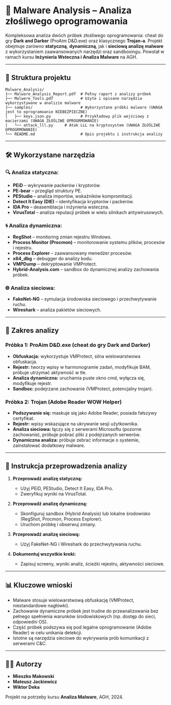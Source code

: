 # 🦠 Malware Analysis – Analiza złośliwego oprogramowania

Kompleksowa analiza dwóch próbek złośliwego oprogramowania: cheat do gry **Dark and Darker** (ProAim D&D.exe) oraz klasycznego **Trojan-a**. Projekt obejmuje zarówno **statyczną**, **dynamiczną**, jak i **sieciową analizę malware** z wykorzystaniem zaawansowanych narzędzi oraz sandboxingu. Powstał w ramach kursu **Inżynieria Wsteczna i Analiza Malware** na AGH.

---

## 📂 Struktura projektu

```
Malware_Analysis/
├── Malware_Analysis_Report.pdf  # Pełny raport z analizy próbek
├── Malwere_Tools.pdf            # Użyte i opisane narzędzia wykorzystywane w analizie malware
├── samples/                     # Wykorzystane próbki malware (UWAGA jest to oprogramoanie NIEBEZPIECZNE)
│   ├── keys.json.py             # Przykładowy plik wejściowy z macierzami (UWAGA ZŁOŚLIWE OPROGRMOWANIE)
│   └── attack_lll.py     # Atak LLL na kryptosystem (UWAGA ZŁOŚLIWE OPROGRMOWANIE)
└── README.md                    # Opis projektu i instrukcja analizy
```

---

## 🛠️ Wykorzystane narzędzia

### 🔍 Analiza statyczna:
- **PEiD** – wykrywanie packerów i kryptorów.
- **PE-bear** – przegląd struktury PE.
- **PEStudio** – analiza importów, wskaźników kompromitacji.
- **Detect It Easy (DIE)** – identyfikacja kryptorów i packerów.
- **IDA Pro** – deasemblacja i inżynieria wsteczna.
- **VirusTotal** – analiza reputacji próbek w wielu silnikach antywirusowych.

### 🌀 Analiza dynamiczna:
- **RegShot** – monitoring zmian rejestru Windows.
- **Process Monitor (Procmon)** – monitorowanie systemu plików, procesów i rejestru.
- **Process Explorer** – zaawansowany menedżer procesów.
- **x64_dbg** – debugger do analizy kodu.
- **VMPDump** – dekryptowanie VMProtect.
- **Hybrid-Analysis.com** – sandbox do dynamicznej analizy zachowania próbek.

### 🌐 Analiza sieciowa:
- **FakeNet-NG** – symulacja środowiska sieciowego i przechwytywanie ruchu.
- **Wireshark** – analiza pakietów sieciowych.

---

## 🔬 Zakres analizy

### Próbka 1: **ProAim D&D.exe (cheat do gry Dark and Darker)**
- **Obfuskacja:** wykorzystuje VMProtect, silna wielowarstwowa obfuskacja.
- **Rejestr:** tworzy wpisy w harmonogramie zadań, modyfikuje BAM, próbuje utrzymać aktywność w tle.
- **Analiza dynamiczna:** uruchamia puste okno cmd, wyłącza się, modyfikuje rejestr.
- **Sandbox:** podejrzane zachowanie (VMProtect, potencjalny trojan).

### Próbka 2: **Trojan (Adobe Reader WOW Helper)**
- **Podszywanie się:** maskuje się jako Adobe Reader, posiada fałszywy certyfikat.
- **Rejestr:** wpisy wskazujące na ukrywanie sesji użytkownika.
- **Analiza sieciowa:** łączy się z serwerami Microsoftu (pozorne zachowanie), próbuje pobrać pliki z podejrzanych serwerów.
- **Dynamiczna analiza:** próbuje zebrać informacje o systemie, zainstalować dodatkowy malware.

---

## 🚀 Instrukcja przeprowadzenia analizy

1. **Przeprowadź analizę statyczną:**
   - Użyj PEiD, PEStudio, Detect It Easy, IDA Pro.
   - Zweryfikuj wyniki na VirusTotal.

2. **Przeprowadź analizę dynamiczną:**
   - Skonfiguruj sandbox (Hybrid Analysis) lub lokalne środowisko (RegShot, Procmon, Process Explorer).
   - Uruchom próbkę i obserwuj zmiany.

3. **Przeprowadź analizę sieciową:**
   - Użyj FakeNet-NG i Wireshark do przechwytywania ruchu.

4. **Dokumentuj wszystkie kroki:**
   - Zapisuj screeny, wyniki analiz, ścieżki rejestru, aktywności sieciowe.

---

## 📊 Kluczowe wnioski

- Malware stosuje wielowarstwową obfuskację (VMProtect, niestandardowe nagłówki).
- Zachowanie dynamiczne próbek jest trudne do przeanalizowania bez pełnego spełnienia warunków środowiskowych (np. dostęp do sieci, odpowiedni OS).
- Część próbek podszywa się pod legalne oprogramowanie (Adobe Reader) w celu unikania detekcji.
- Istotne są narzędzia sieciowe do wykrywania prób komunikacji z serwerami C&C.

---

## 👨‍💻 Autorzy

- **Mieszko Makowski**
- **Mateusz Jackiewicz**
- **Wiktor Deka**

Projekt na potrzeby kursu **Analiza Malware**, AGH, 2024.

